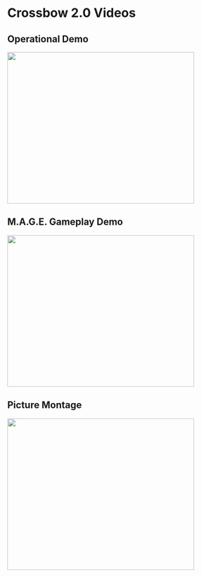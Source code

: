 # Crossbow 2.0 Videos #


## Operational Demo ##

<a href='http://www.youtube.com/watch?feature=player_embedded&v=9lwEui1OoLc' target='_blank'><img src='http://img.youtube.com/vi/9lwEui1OoLc/0.jpg' width='425' height=344 /></a>


## M.A.G.E. Gameplay Demo ##

<a href='http://www.youtube.com/watch?feature=player_embedded&v=1GO4yzcRN-k' target='_blank'><img src='http://img.youtube.com/vi/1GO4yzcRN-k/0.jpg' width='425' height=344 /></a>


## Picture Montage ##

<a href='http://www.youtube.com/watch?feature=player_embedded&v=sYBfysiwH84' target='_blank'><img src='http://img.youtube.com/vi/sYBfysiwH84/0.jpg' width='425' height=344 /></a>